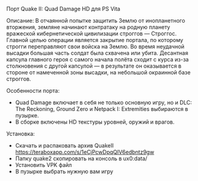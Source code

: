 Порт Quake II: Quad Damage HD для PS Vita

Описание:
В отчаянной попытке защитить Землю от инопланетного вторжения, земляне начинают контратаку на родную планету вражеской кибернетической цивилизации строггов — Строггос. Главной целью операции является закрытие портала, по которому строгги переправляют свои войска на Землю. Во время неудачной высадки большая часть солдат была схвачена или убита. Десантная капсула главного героя с самого начала полёта сходит с курса из-за столкновения с другой капсулой — в результате он оказывается в стороне от намеченной зоны высадки, на небольшой окраинной базе строггов.

Особенности порта:
- Quad Damage включает в себя не только основную игру, но и DLC: The Reckoning, Ground Zero и Netpack I: Extremities выбираются в пузырке.
- В сборке включены HD текстуры уровней, оружий и врагов.

Установка:
- Скачать и распаковать архив QuakeII https://teraboxapp.com/s/1eCjPcwDpqQIV6edbntz9gw
- Папку quake2 скопировать на консоль в ux0:data/
- Установить VPK файл
- В пузырке выбрать нужную вам игру
